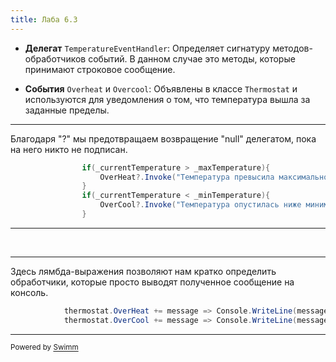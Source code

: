 ```yaml
---
title: Лаба 6.3
---
```

- **Делегат** <SwmToken path="/Termo/delegat.cs" pos="1:6:6" line-data="public delegate void TemperatureEventHandler(string message);">`TemperatureEventHandler`</SwmToken>: Определяет сигнатуру методов-обработчиков событий. В данном случае это методы, которые принимают строковое сообщение.


- **События** `Overheat` и `Overcool`: Объявлены в классе <SwmToken path="/Termo/Thermostat.cs" pos="4:4:4" line-data="public class Thermostat">`Thermostat`</SwmToken> и используются для уведомления о том, что температура вышла за заданные пределы.

<SwmSnippet path="/Termo/Thermostat.cs" line="29">

---

Благодаря "?" мы предотвращаем возвращение "null" делегатом, пока на него никто не подписан.

```c#
                if(_currentTemperature > _maxTemperature){
                    OverHeat?.Invoke("Температура превысила максимальное значение");
                }
                if(_currentTemperature < _minTemperature){
                    OverCool?.Invoke("Температура опустилась ниже минимального значения");
                }
```

---

</SwmSnippet>

&nbsp;

<SwmSnippet path="/Termo/Program.cs" line="15">

---

Здесь лямбда-выражения позволяют нам кратко определить обработчики, которые просто выводят полученное сообщение на консоль.

```c#
            thermostat.OverHeat += message => Console.WriteLine(message);
            thermostat.OverCool += message => Console.WriteLine(message);
```

---

</SwmSnippet>

<SwmMeta version="3.0.0" repo-id="Z2l0aHViJTNBJTNBYy1sYWJzJTNBJTNBamFtbWJlYXN0" repo-name="c-labs"><sup>Powered by [Swimm](https://app.swimm.io/)</sup></SwmMeta>
